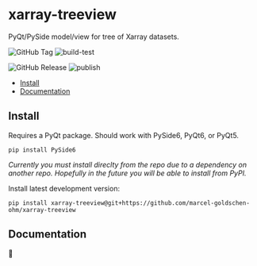 # xarray-treeview
PyQt/PySide model/view for tree of Xarray datasets.

![GitHub Tag](https://img.shields.io/github/v/tag/marcel-goldschen-ohm/xarray-treeview?cacheSeconds=1)
![build-test](https://github.com/marcel-goldschen-ohm/xarray-treeview/actions/workflows/build-test.yml/badge.svg)

![GitHub Release](https://img.shields.io/github/v/release/marcel-goldschen-ohm/xarray-treeview?include_prereleases&cacheSeconds=1)
![publish](https://github.com/marcel-goldschen-ohm/xarray-treeview/actions/workflows/publish.yml/badge.svg)

- [Install](#install)
- [Documentation](#documentation)

## Install
Requires a PyQt package. Should work with PySide6, PyQt6, or PyQt5.
```shell
pip install PySide6
```
<!-- Install latest release version:
```shell
pip install xarray-treeview
```
Or install latest development version: -->
*Currently you must install direclty from the repo due to a dependency on another repo. Hopefully in the future you will be able to install from PyPI.*

Install latest development version:
```shell
pip install xarray-treeview@git+https://github.com/marcel-goldschen-ohm/xarray-treeview
```

## Documentation
:construction:
